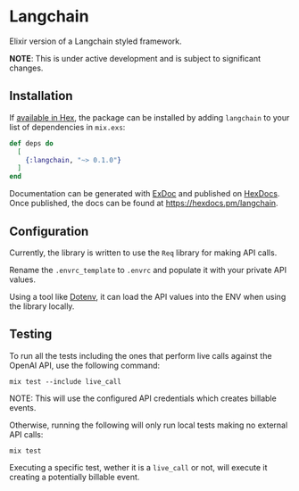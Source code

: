 # Langchain

Elixir version of a Langchain styled framework.

**NOTE**: This is under active development and is subject to significant changes.


## Installation

If [available in Hex](https://hex.pm/docs/publish), the package can be installed
by adding `langchain` to your list of dependencies in `mix.exs`:

```elixir
def deps do
  [
    {:langchain, "~> 0.1.0"}
  ]
end
```

Documentation can be generated with [ExDoc](https://github.com/elixir-lang/ex_doc)
and published on [HexDocs](https://hexdocs.pm). Once published, the docs can
be found at <https://hexdocs.pm/langchain>.

## Configuration

Currently, the library is written to use the `Req` library for making API calls.

Rename the `.envrc_template` to `.envrc` and populate it with your private API values.

Using a tool like [Dotenv](https://github.com/motdotla/dotenv), it can load the API values into the ENV when using the library locally.

## Testing

To run all the tests including the ones that perform live calls against the OpenAI API, use the following command:

```
mix test --include live_call
```

NOTE: This will use the configured API credentials which creates billable events.

Otherwise, running the following will only run local tests making no external API calls:

```
mix test
```

Executing a specific test, wether it is a `live_call` or not, will execute it creating a potentially billable event.